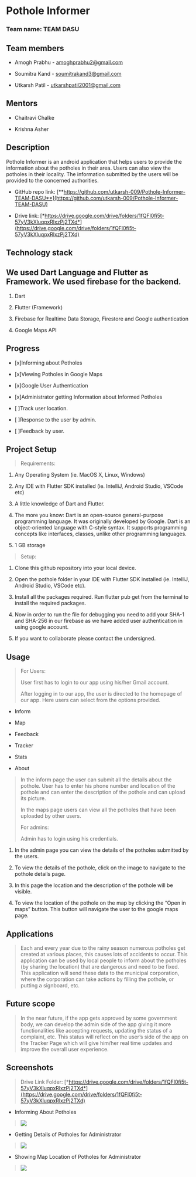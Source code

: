 Pothole Informer
================

### Team name: TEAM DASU 

Team members 
-------------

-   Amogh Prabhu - amoghprabhu2@gmail.com

-   Soumitra Kand - soumitrakand3@gmail.com

-   Utkarsh Patil - utkarshpatil2001@gmail.com

Mentors 
--------

-   Chaitravi Chalke

-   Krishna Asher

Description
------------

Pothole Informer is an android application that helps users to provide
the information about the potholes in their area. Users can also view
the potholes in their locality. The information submitted by the users
will be provided to the concerned authorities.

-   GitHub repo link:
    [**https://github.com/utkarsh-009/Pothole-Informer-TEAM-DASU**](https://github.com/utkarsh-009/Pothole-Informer-TEAM-DASU)

-   Drive link:
    [*https://drive.google.com/drive/folders/1fQFl0fi5t-57yV3kXluqpxRlxzPj2TXd*](https://drive.google.com/drive/folders/1fQFl0fi5t-57yV3kXluqpxRlxzPj2TXd)

Technology stack 
-----------------

We used Dart Language and Flutter as Framework. We used firebase for the backend.
---------------------------------------------------------------------------------

1.  Dart

2.  Flutter (Framework)

3.  Firebase for Realtime Data Storage, Firestore and Google
    authentication

4.  Google Maps API

Progress
--------

-   [x]Informing about Potholes

-   [x]Viewing Potholes in Google Maps

-   [x]Google User Authentication

-   [x]Administrator getting Information about Informed Potholes

-   [ ]Track user location.

-   [ ]Response to the user by admin.

-   [ ]Feedback by user.

Project Setup
-------------

> Requirements:

1.  Any Operating System (ie. MacOS X, Linux, Windows)

2.  Any IDE with Flutter SDK installed (ie. IntelliJ, Android Studio, VSCode etc)

3.  A little knowledge of Dart and Flutter.

4.  The more you know: Dart is an open-source general-purpose programming language. It was originally developed by Google. Dart is an object-oriented language with C-style syntax. It supports programming concepts like interfaces, classes, unlike other programming languages.

5.  1 GB storage

> Setup:

1.  Clone this github repository into your local device.

2.  Open the pothole folder in your IDE with Flutter SDK installed (ie. IntelliJ, Android Studio, VSCode etc).

3.  Install all the packages required. Run flutter pub get from the terminal to install the required packages.

4.  Now in order to run the file for debugging you need to add your SHA-1 and SHA-256 in our firebase as we have added user authentication in using google account.

5.  If you want to collaborate please contact the undersigned.

Usage
-----

> For Users:
>
> User first has to login to our app using his/her Gmail account.
>
> After logging in to our app, the user is directed to the homepage of
> our app. Here users can select from the options provided.

-   Inform

-   Map

-   Feedback

-   Tracker

-   Stats

-   About

> In the inform page the user can submit all the details about the
> pothole. User has to enter his phone number and location of the
> pothole and can enter the description of the pothole and can upload
> its picture.
>
> In the maps page users can view all the potholes that have been
> uploaded by other users.
>
> For admins:
>
> Admin has to login using his credentials.

1.  In the admin page you can view the details of the potholes submitted
    by the users.

2.  To view the details of the pothole, click on the image to navigate
    to the pothole details page.

3.  In this page the location and the description of the pothole will
    be visible.

4.  To view the location of the pothole on the map by clicking the “Open
    in maps” button. This button will navigate the user to the google
    maps page.

Applications 
-------------

> Each and every year due to the rainy season numerous potholes get
> created at various places, this causes lots of accidents to occur.
> This application can be used by local people to inform about the
> potholes (by sharing the location) that are dangerous and need to be
> fixed. This application will send these data to the municipal
> corporation, where the corporation can take actions by filling the
> pothole, or putting a signboard, etc.

Future scope 
-------------

>In the near future, if the app gets approved by some government body, we
>can develop the admin side of the app giving it more functionalities
>like accepting requests, updating the status of a complaint, etc. This
>status will reflect on the user’s side of the app on the Tracker Page
>which will give him/her real time updates and improve the overall user
>experience.

Screenshots
-----------

> Drive Link Folder:
> [*https://drive.google.com/drive/folders/1fQFl0fi5t-57yV3kXluqpxRlxzPj2TXd*](https://drive.google.com/drive/folders/1fQFl0fi5t-57yV3kXluqpxRlxzPj2TXd)

-   Informing About Potholes

> ![](Images/image1.jpg)

-   Getting Details of Potholes for Administrator

> ![](Images/image2.jpg)

-   Showing Map Location of Potholes for Administrator

> ![](Images/image3.jpg)
